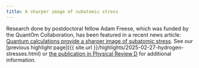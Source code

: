 ```yaml
---
title: A sharper image of subatomic stress
---
```


Research done by postdoctoral fellow Adam Freese,
which was funded by the QuantOm Collaboration,
has been featured in a recent news article:
[Quantum calculations provide a sharper image of subatomic stress](https://phys.org/news/2025-09-quantum-sharper-image-subatomic-stress.html).
See our
[previous highlight page]({{ site.url }}/highlights/2025-02-27-hydrogen-stresses.html)
or
[the publication in Physical Review D](https://doi.org/10.1103/PhysRevD.111.034047)
for additional information.

